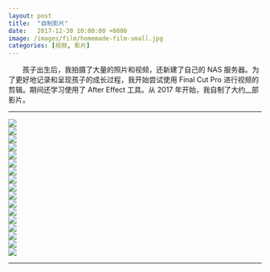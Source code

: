 ```yaml
---
layout: post
title:  "自制影片"
date:   2017-12-30 10:00:00 +0800
image: /images/film/homemade-film-small.jpg
categories: [视频, 影片]
---
```


　　孩子出生后，我拍摄了大量的照片和视频，还新建了自己的 NAS 服务器。为了更好地记录和呈现孩子的成长过程，我开始尝试使用 Final Cut Pro 进行视频的剪辑。期间还学习使用了 After Effect 工具。从 2017 年开始，我自制了大约__部影片。

------

<div class="row">
    <div class="col-md-4">
        <a href="{{site.baseurl}}/images/film/大宝小宝1岁在小王爷游乐场.mp4_20230324_115806.641.jpg" target="_blank">
            <img class="thumbnail thumbnail-border" src="{{site.baseurl}}/images/film/大宝小宝1岁在小王爷游乐场.mp4_20230324_115806.641_s.jpg">
        </a>
    </div>
    <div class="col-md-4">
        <a href="{{site.baseurl}}/images/film/大宝小宝2岁在家附近的故事.mp4_20230324_115729.423.jpg" target="_blank">
            <img class="thumbnail thumbnail-border" src="{{site.baseurl}}/images/film/大宝小宝2岁在家附近的故事.mp4_20230324_115729.423_s.jpg">
        </a>
    </div>
    <div class="col-md-4">
        <a href="{{site.baseurl}}/images/film/大宝小宝3岁去野餐.mp4_20230324_115657.201.jpg" target="_blank">
            <img class="thumbnail thumbnail-border" src="{{site.baseurl}}/images/film/大宝小宝3岁去野餐.mp4_20230324_115657.201_s.jpg">
        </a>
    </div>
</div>

<div class="row">
    <div class="col-md-4">
        <a href="{{site.baseurl}}/images/film/2017大宝小宝游济南.1080.mp4_20230324_114741.515.jpg" target="_blank">
            <img class="thumbnail thumbnail-border" src="{{site.baseurl}}/images/film/2017大宝小宝游济南.1080.mp4_20230324_114741.515_s.jpg">
        </a>
    </div>
    <div class="col-md-4">
        <a href="{{site.baseurl}}/images/film/2017大宝小宝在郑州海洋馆.1080.mp4_20230324_114917.137.jpg" target="_blank">
            <img class="thumbnail thumbnail-border" src="{{site.baseurl}}/images/film/2017大宝小宝在郑州海洋馆.1080.mp4_20230324_114917.137_s.jpg">
        </a>
    </div>
    <div class="col-md-4">
        <a href="{{site.baseurl}}/images/film/2017大宝小宝海南行.1080.mp4_20230324_114647.691.jpg" target="_blank">
            <img class="thumbnail thumbnail-border" src="{{site.baseurl}}/images/film/2017大宝小宝海南行.1080.mp4_20230324_114647.691_s.jpg">
        </a>
    </div>
</div>

<div class="row">
    <div class="col-md-4">
        <a href="{{site.baseurl}}/images/film/2017大宝小宝游静泊山庄.1080.mp4_20230324_114838.441.jpg" target="_blank">
            <img class="thumbnail thumbnail-border" src="{{site.baseurl}}/images/film/2017大宝小宝游静泊山庄.1080.mp4_20230324_114838.441_s.jpg">
        </a>
    </div>
    <div class="col-md-4">
        <a href="{{site.baseurl}}/images/film/2017大宝小宝逛庙会.1080-25.mp4_20230324_114602.581.jpg" target="_blank">
            <img class="thumbnail thumbnail-border" src="{{site.baseurl}}/images/film/2017大宝小宝逛庙会.1080-25.mp4_20230324_114602.581_s.jpg">
        </a>
    </div>
    <div class="col-md-4">
        <a href="{{site.baseurl}}/images/film/2018大宝小宝四周岁生日.1080.mp4_20230324_115148.769.jpg" target="_blank">
            <img class="thumbnail thumbnail-border" src="{{site.baseurl}}/images/film/2018大宝小宝四周岁生日.1080.mp4_20230324_115148.769_s.jpg">
        </a>
    </div>
</div>

<div class="row">
    <div class="col-md-4">
        <a href="{{site.baseurl}}/images/film/2018大宝小宝花朝节踏青.1080.mp4_20230324_115129.578.jpg" target="_blank">
            <img class="thumbnail thumbnail-border" src="{{site.baseurl}}/images/film/2018大宝小宝花朝节踏青.1080.mp4_20230324_115129.578_s.jpg">
        </a>
    </div>
    <div class="col-md-4">
        <a href="{{site.baseurl}}/images/film/2018大宝小宝白云山游记.1080.mp4_20230324_114951.467.jpg" target="_blank">
            <img class="thumbnail thumbnail-border" src="{{site.baseurl}}/images/film/2018大宝小宝白云山游记.1080.mp4_20230324_114951.467_s.jpg">
        </a>
    </div>
    <div class="col-md-4">
        <a href="{{site.baseurl}}/images/film/2018大宝小宝海南行.1080.mp4_20230324_115104.274.jpg" target="_blank">
            <img class="thumbnail thumbnail-border" src="{{site.baseurl}}/images/film/2018大宝小宝海南行.1080.mp4_20230324_115104.274_s.jpg">
        </a>
    </div>
</div>

<div class="row">
    <div class="col-md-4">
        <a href="{{site.baseurl}}/images/film/2018大宝小宝国庆游绿博园.1080.mp4_20230324_115019.809.jpg" target="_blank">
            <img class="thumbnail thumbnail-border" src="{{site.baseurl}}/images/film/2018大宝小宝国庆游绿博园.1080.mp4_20230324_115019.809_s.jpg">
        </a>
    </div>
    <div class="col-md-4">
        <a href="{{site.baseurl}}/images/film/2018幼儿园新年家庭聚会.1080.mp4_20230324_115231.057.jpg" target="_blank">
            <img class="thumbnail thumbnail-border" src="{{site.baseurl}}/images/film/2018幼儿园新年家庭聚会.1080.mp4_20230324_115231.057_s.jpg">
        </a>
    </div>
    <div class="col-md-4">
        <a href="{{site.baseurl}}/images/film/2019大宝小宝五岁生日.1080.mp4_20230324_115318.347.jpg" target="_blank">
            <img class="thumbnail thumbnail-border" src="{{site.baseurl}}/images/film/2019大宝小宝五岁生日.1080.mp4_20230324_115318.347_s.jpg">
        </a>
    </div>
</div>

<div class="row">
    <div class="col-md-4">
        <a href="{{site.baseurl}}/images/film/2019大宝小宝游郑州森林公园.1080.mp4_20230324_115346.648.jpg" target="_blank">
            <img class="thumbnail thumbnail-border" src="{{site.baseurl}}/images/film/2019大宝小宝游郑州森林公园.1080.mp4_20230324_115346.648_s.jpg">
        </a>
    </div>
    <div class="col-md-4">
        <a href="{{site.baseurl}}/images/film/2019大宝小宝海南行.1080.mp4_20230324_115254.008.jpg" target="_blank">
            <img class="thumbnail thumbnail-border" src="{{site.baseurl}}/images/film/2019大宝小宝海南行.1080.mp4_20230324_115254.008_s.jpg">
        </a>
    </div>
    <div class="col-md-4">
    </div>
</div>

------
